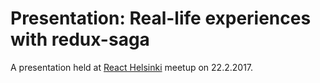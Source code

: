 # Presentation: Real-life experiences with redux-saga

A presentation held at [React Helsinki](https://meetabit.com/communities/react-helsinki) meetup on 22.2.2017.
